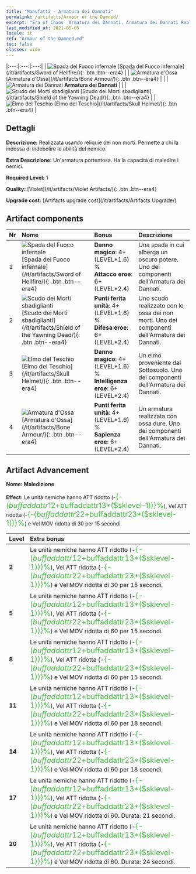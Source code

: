 ```yaml
---
title: "Manufatti - Armatura dei Dannati"
permalink: /artifacts/Armour of the Damned/
excerpt: "Era of Chaos  Armatura dei Dannati. Armatura dei Dannati Realizzata usando reliquie dei non morti. Permette a chi la indossa di indebolire le abilità del nemico."
last_modified_at: 2021-05-05
locale: it
ref: "Armour of the Damned.md"
toc: false
classes: wide
---
```


  |:---:|:---:|:---:| 
  | ![Spada del Fuoco infernale](/images/t/artifact_40301.png) [Spada del Fuoco infernale](/it/artifacts/Sword of Hellfire/){: .btn .btn--era4} |   | ![Armatura d'Ossa](/images/t/artifact_40304.png) [Armatura d'Ossa](/it/artifacts/Bone Armour/){: .btn .btn--era4} | 
  |   | ![Armatura dei Dannati](/images/t/icon_artifact_30.png) **Armatura dei Dannati** |  | 
  | ![Scudo dei Morti sbadiglianti](/images/t/artifact_40302.png) [Scudo dei Morti sbadiglianti](/it/artifacts/Shield of the Yawning Dead/){: .btn .btn--era4} |   | ![Elmo del Teschio](/images/t/artifact_40303.png) [Elmo del Teschio](/it/artifacts/Skull Helmet/){: .btn .btn--era4} | 


## Dettagli

 **Descrizione:** Realizzata usando reliquie dei non morti. Permette a chi la indossa di indebolire le abilità del nemico.

 **Extra Descrizione:** Un'armatura portentosa. Ha la capacità di maledire i nemici.

 **Required Level:** 1

 **Quality:** [Violet](/it/artifacts/Violet Artifacts/){: .btn .btn--era4}

 **Upgrade cost:** [Artifacts upgrade cost](/it/artifacts/Artifacts Upgrade/)



## Artifact components

  | Nr |    Nome    |   Bonus | Descrizione | 
  |:---|:-----------|:--------|:------------| 
  | 1 | ![Spada del Fuoco infernale](/images/t/artifact_40301.png) [Spada del Fuoco infernale](/it/artifacts/Sword of Hellfire/){: .btn .btn--era4} | **Danno magico**: 4+(LEVEL\*1.6) %<br/>**Attacco eroe**: 6+(LEVEL\*2.4) | Una spada in cui alberga un oscuro potere. Uno dei componenti dell'Armatura dei Dannati. | 
  | 2 | ![Scudo dei Morti sbadiglianti](/images/t/artifact_40302.png) [Scudo dei Morti sbadiglianti](/it/artifacts/Shield of the Yawning Dead/){: .btn .btn--era4} | **Punti ferita unità**: 4+(LEVEL\*1.6) %<br/>**Difesa eroe**: 6+(LEVEL\*2.4) | Uno scudo realizzato con le ossa dei non morti. Uno dei componenti dell'Armatura dei Dannati. | 
  | 3 | ![Elmo del Teschio](/images/t/artifact_40303.png) [Elmo del Teschio](/it/artifacts/Skull Helmet/){: .btn .btn--era4} | **Danno magico**: 4+(LEVEL\*1.6) %<br/>**Intelligenza eroe**: 6+(LEVEL\*2.4) | Un elmo proveniente dal Sottosuolo. Uno dei componenti dell'Armatura dei Dannati. | 
  | 4 | ![Armatura d'Ossa](/images/t/artifact_40304.png) [Armatura d'Ossa](/it/artifacts/Bone Armour/){: .btn .btn--era4} | **Punti ferita unità**: 4+(LEVEL\*1.6) %<br/>**Sapienza eroe**: 6+(LEVEL\*2.4) | Un armatura realizzata con ossa dure. Uno dei componenti dell'Armatura dei Dannati. | 


## Artifact Advancement

 **Nome: Maledizione**

 **Effect:** Le unità nemiche hanno ATT ridotto (-<span style="color: #48b946;font-size:20px">{-($buffaddattr12+$buffaddattr13*($sklevel-1))}%</span>), Vel ATT ridotta (-<span style="color: #48b946;font-size:20px">{-($buffaddattr22+$buffaddattr23*($sklevel-1))}%</span>) e Vel MOV ridotta di 30 per 15 secondi.

  |  Level  |    Extra bonus  | 
  |:--------|:----------------| 
  | **2** | Le unità nemiche hanno ATT ridotto (-<span style="color: #48b946;font-size:20px">{-($buffaddattr12+$buffaddattr13*($sklevel-1))}%</span>), Vel ATT ridotta (-<span style="color: #48b946;font-size:20px">{-($buffaddattr22+$buffaddattr23*($sklevel-1))}%</span>) e Vel MOV ridotta di 30 per 15 secondi. | 
  | **5** | Le unità nemiche hanno ATT ridotto (-<span style="color: #48b946;font-size:20px">{-($buffaddattr12+$buffaddattr13*($sklevel-1))}%</span>), Vel ATT ridotta (-<span style="color: #48b946;font-size:20px">{-($buffaddattr22+$buffaddattr23*($sklevel-1))}%</span>) e Vel MOV ridotta di 60 per 15 secondi. | 
  | **8** | Le unità nemiche hanno ATT ridotto (-<span style="color: #48b946;font-size:20px">{-($buffaddattr12+$buffaddattr13*($sklevel-1))}%</span>), Vel ATT ridotta (-<span style="color: #48b946;font-size:20px">{-($buffaddattr22+$buffaddattr23*($sklevel-1))}%</span>) e Vel MOV ridotta di 60 per 15 secondi. | 
  | **11** | Le unità nemiche hanno ATT ridotto (-<span style="color: #48b946;font-size:20px">{-($buffaddattr12+$buffaddattr13*($sklevel-1))}%</span>), Vel ATT ridotta (-<span style="color: #48b946;font-size:20px">{-($buffaddattr22+$buffaddattr23*($sklevel-1))}%</span>) e Vel MOV ridotta di 60 per 18 secondi. | 
  | **14** | Le unità nemiche hanno ATT ridotto (-<span style="color: #48b946;font-size:20px">{-($buffaddattr12+$buffaddattr13*($sklevel-1))}%</span>), Vel ATT ridotta (-<span style="color: #48b946;font-size:20px">{-($buffaddattr22+$buffaddattr23*($sklevel-1))}%</span>) e Vel MOV ridotta di 60 per 18 secondi. | 
  | **17** | Le unità nemiche hanno ATT ridotto (-<span style="color: #48b946;font-size:20px">{-($buffaddattr12+$buffaddattr13*($sklevel-1))}%</span>), Vel ATT ridotta (-<span style="color: #48b946;font-size:20px">{-($buffaddattr22+$buffaddattr23*($sklevel-1))}%</span>) e Vel MOV ridotta di 60. Durata: 21 secondi. | 
  | **20** | Le unità nemiche hanno ATT ridotto (-<span style="color: #48b946;font-size:20px">{-($buffaddattr12+$buffaddattr13*($sklevel-1))}%</span>), Vel ATT ridotta (-<span style="color: #48b946;font-size:20px">{-($buffaddattr22+$buffaddattr23*($sklevel-1))}%</span>) e Vel MOV ridotta di 60. Durata: 24 secondi. | 
